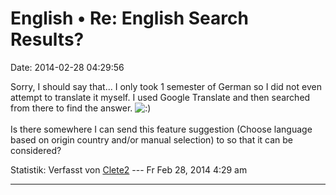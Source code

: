 English • Re: English Search Results?
=====================================

Date: 2014-02-28 04:29:56

Sorry, I should say that\... I only took 1 semester of German so I did
not even attempt to translate it myself. I used Google Translate and
then searched from there to find the answer.
![:)](http://forum.yacy-websuche.de/images/smilies/icon_e_smile.gif "Smile")\
\
Is there somewhere I can send this feature suggestion (Choose language
based on origin country and/or manual selection) to so that it can be
considered?

Statistik: Verfasst von
[Clete2](http://forum.yacy-websuche.de/memberlist.php?mode=viewprofile&u=9372)
--- Fr Feb 28, 2014 4:29 am

------------------------------------------------------------------------
